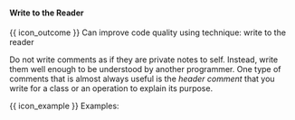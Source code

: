 <div id="title">

#### Write to the Reader

</div>

<span id="prereqs"></span>

<span id="outcomes">{{ icon_outcome }} Can improve code quality using technique: write to the reader </span>

<div id="body">

Do not write comments as if they are private notes to self. Instead, write them well enough to be understood by another programmer. One type of comments that is almost always useful is the _header comment_ that you write for a class or an operation to explain its purpose.

<tip-box> 

{{ icon_example }} Examples:

<tabs> 
  <tab header="Java">

<include src="example-java.md" />

  </tab>
  <tab header="Python">

<include src="example-python.md" />

</tab>
</tabs>

</tip-box>


</div>

<div id="extras">
</div>